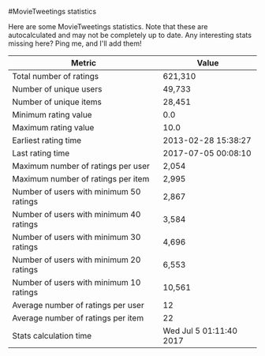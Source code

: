 #MovieTweetings statistics

Here are some MovieTweetings statistics. Note that these are autocalculated and may not be completely up to date. Any interesting stats missing here? Ping me, and I'll add them!

Metric | Value
--- | ---
Total number of ratings                 | 621,310
Number of unique users                  | 49,733
Number of unique items                  | 28,451
Minimum rating value                    | 0.0
Maximum rating value                    | 10.0
Earliest rating time                    | 2013-02-28 15:38:27
Last rating time                        | 2017-07-05 00:08:10
Maximum number of ratings per user      | 2,054
Maximum number of ratings per item      | 2,995
Number of users with minimum 50 ratings | 2,867
Number of users with minimum 40 ratings | 3,584
Number of users with minimum 30 ratings | 4,696
Number of users with minimum 20 ratings | 6,553
Number of users with minimum 10 ratings | 10,561
Average number of ratings per user      | 12
Average number of ratings per item      | 22
Stats calculation time                  | Wed Jul  5 01:11:40 2017


